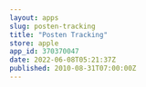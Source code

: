 ```yaml
---
layout: apps
slug: posten-tracking
title: "Posten Tracking"
store: apple
app_id: 370370047
date: 2022-06-08T05:21:37Z
published: 2010-08-31T07:00:00Z
---
```

